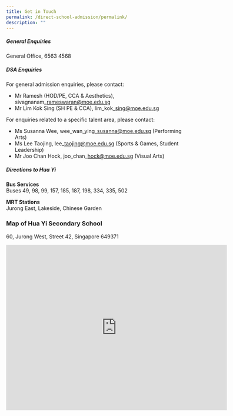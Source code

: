 ```yaml
---
title: Get in Touch
permalink: /direct-school-admission/permalink/
description: ""
---
```

##### General Enquiries

General Office, 6563 4568

  

##### DSA Enquiries

For general admission enquiries, please contact:

*   Mr Ramesh (HOD/PE, CCA &amp; Aesthetics), sivagnanam\_rameswaran@moe.edu.sg
*   Mr Lim Kok Sing (SH PE &amp; CCA), lim\_kok\_sing@moe.edu.sg

For enquiries related to a specific talent area, please contact:

*   Ms Susanna Wee, wee\_wan\_ying\_susanna@moe.edu.sg (Performing Arts)
*   Ms Lee Taojing, lee\_taojing@moe.edu.sg (Sports &amp; Games, Student Leadership)
*   Mr Joo Chan Hock, joo\_chan\_hock@moe.edu.sg (Visual Arts)

##### Directions to Hua Yi  

**Bus Services**  
Buses 49, 98, 99, 157, 185, 187, 198, 334, 335, 502

**MRT Stations**  
Jurong East, Lakeside, Chinese Garden



### Map of Hua Yi Secondary School

60, Jurong West, Street 42, Singapore 649371

<iframe src="https://www.google.com/maps/embed?pb=!1m18!1m12!1m3!1d3988.7063852023716!2d103.71944911394863!3d1.352729261944982!2m3!1f0!2f0!3f0!3m2!1i1024!2i768!4f13.1!3m3!1m2!1s0x31da0fdbbf451b2d%3A0xb247827cdc0a755!2sHua%20Yi%20Secondary%20School!5e0!3m2!1sen!2ssg!4v1620026977134!5m2!1sen!2ssg" width="600" height="450" style="border:0;" allowfullscreen="" loading="lazy"></iframe>

